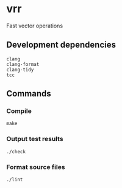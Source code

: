 # vrr

Fast vector operations

## Development dependencies

```console
clang
clang-format
clang-tidy
tcc
```

## Commands

### Compile

```console
make
```

### Output test results

```console
./check
```

### Format source files

```console
./lint
```
